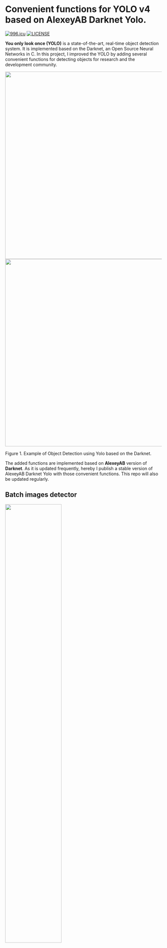 
#  Convenient functions for YOLO v4 based on AlexeyAB Darknet Yolo.

[![996.icu](https://img.shields.io/badge/link-996.icu-red.svg)](https://996.icu)
[![LICENSE](https://img.shields.io/badge/license-Anti%20996-blue.svg)](https://github.com/996icu/996.ICU/blob/master/LICENSE)


**You only look once (YOLO)** is a state-of-the-art, real-time object detection system. It is implemented based on the Darknet, an Open Source Neural Networks in C. In this project, I improved the YOLO by adding several convenient functions for detecting objects for research and the development community.


<img src="https://raw.githubusercontent.com/vincentgong7/VG_AlexeyAB_darknet/master/output/1.jpg" alt="" width="600"/> <img src="https://raw.githubusercontent.com/vincentgong7/VG_AlexeyAB_darknet/master/output/2.jpg" alt="" width="600"/>

Figure 1. Example of Object Detection using Yolo based on the Darknet.


The added functions are implemented based on **AlexeyAB**  version of **Darknet**. As it is updated frequently, hereby I publish a stable version of AlexeyAB Darknet Yolo with those convenient functions. This repo will also be updated regularly.


## Batch images detector

<img src="https://raw.githubusercontent.com/vincentgong7/VG_AlexeyAB_darknet/yolo_v3/exp/example/vg_darknet_batch_detector.png" alt="" width="60%" />

Figure. The process of batch detecting images in a folder using Yolo based on the Darknet.


The **detector** function in AlexeyAB Darknet only supports a single image at a time. Therefore I added the batch function into this forked repo, which supports detecting images in a folder in one time. In the meantime, it exports information including the name of the image, the detected classes, the confidence and the <span style="color:blue"> **bounding box coordinates** </span> in **JSON** and **TXT** files.
Hope you like it. 

### Github link: [https://github.com/vincentgong7/VG_AlexeyAB_darknet](https://github.com/vincentgong7/VG_AlexeyAB_darknet)

Please also refer to the post for more information:

[https://github.com/pjreddie/darknet/issues/723](https://github.com/pjreddie/darknet/issues/723)

## Update May 07, 2020
1. The new version based on AlexeyAB Yolo v4.
2. Compile without change anything on Linux and Windows. Both are tested.
3. Export the bounding box of detected objects in images to JSON.
4. Export the bounding box of detected objects in images to TXT. 

## Usage

### Command
>./darknet detector batch cfg/coco.data cfg/yolov4.cfg weights/yolov4.weights io_folder sample_imgs/ output/ -out output/result.json -ext_output > output/result.txt

Parameter explain:
1. The input images are: **sample_imgs/**
2. The output images are: **output/**
3. The image name, detected classes, the confidence and the **bounding box coordinates** is saved in: **output/result.txt** and in **output/result.json**

### Installation
1. Clone this project.
2. Download pre-trained weights file into folder **./weights/**. Such as:
[https://bit.ly/yolo_v4](https://bit.ly/yolo_v4)
It is a ZIP file. Unzip it using the password: **jj113.io**


3. Build the project. No need to modify the code either in Linux or in Windows.

	3.1 For linux: Make the project with command in darknet/ folder: 
	>make
	
	3.2 For windows.	
	It can be successfully built on Visual Studio.
	
5. Use the command described above to batch process images.

## Contact
Any questions please let me know.

If you like it, please also let me know.

vincent.gong7[at]gmail.com



<!-- <img src="https://github.com/vincentgong7/VG_AlexeyAB_darknet/blob/master/exp/example/icon_link.png?raw=true" alt="" width="15" valign = "middle"/> [Gong.im](http://gong.im) -->

[*Gong.im*](http://gong.im)

[Guestbook](https://github.com/vincentgong7/VG_AlexeyAB_darknet/issues/7)

<script type="text/javascript" src="//counter.websiteout.net/js/5/4/69/0"></script>
<br>
<div style="float: left;"><script type="text/javascript" id="clustrmaps" src="//cdn.clustrmaps.com/map_v2.js?cl=ffffff&w=600&t=m&d=hUfpL0e-tBg_zcx45xNWS0tq1zo_Jj5POALETOYreCY&co=2d78ad&cmo=3acc3a&cmn=ff5353&ct=ffffff"></script></div>
<br><br><br><br><br><br><br><br><br><br><br><br><br><br><br><br>
